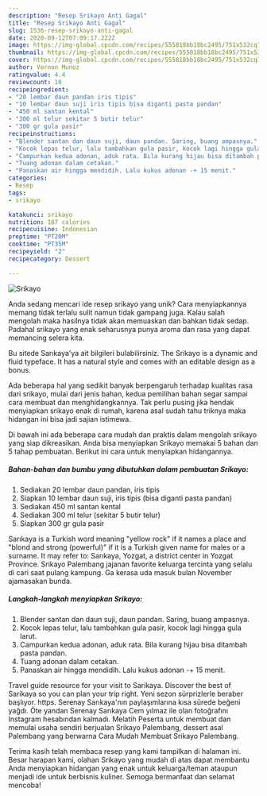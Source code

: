 ```yaml
---
description: "Resep Srikayo Anti Gagal"
title: "Resep Srikayo Anti Gagal"
slug: 1536-resep-srikayo-anti-gagal
date: 2020-09-12T07:09:17.222Z
image: https://img-global.cpcdn.com/recipes/555818bb18bc2495/751x532cq70/srikayo-foto-resep-utama.jpg
thumbnail: https://img-global.cpcdn.com/recipes/555818bb18bc2495/751x532cq70/srikayo-foto-resep-utama.jpg
cover: https://img-global.cpcdn.com/recipes/555818bb18bc2495/751x532cq70/srikayo-foto-resep-utama.jpg
author: Vernon Munoz
ratingvalue: 4.4
reviewcount: 10
recipeingredient:
- "20 lembar daun pandan iris tipis"
- "10 lembar daun suji iris tipis bisa diganti pasta pandan"
- "450 ml santan kental"
- "300 ml telur sekitar 5 butir telur"
- "300 gr gula pasir"
recipeinstructions:
- "Blender santan dan daun suji, daun pandan. Saring, buang ampasnya."
- "Kocok lepas telur, lalu tambahkan gula pasir, kocok lagi hingga gula larut."
- "Campurkan kedua adonan, aduk rata. Bila kurang hijau bisa ditambah pasta pandan."
- "Tuang adonan dalam cetakan."
- "Panaskan air hingga mendidih. Lalu kukus adonan -+ 15 menit."
categories:
- Resep
tags:
- srikayo

katakunci: srikayo 
nutrition: 167 calories
recipecuisine: Indonesian
preptime: "PT20M"
cooktime: "PT35M"
recipeyield: "2"
recipecategory: Dessert

---
```



![Srikayo](https://img-global.cpcdn.com/recipes/555818bb18bc2495/751x532cq70/srikayo-foto-resep-utama.jpg)

Anda sedang mencari ide resep srikayo yang unik? Cara menyiapkannya memang tidak terlalu sulit namun tidak gampang juga. Kalau salah mengolah maka hasilnya tidak akan memuaskan dan bahkan tidak sedap. Padahal srikayo yang enak seharusnya punya aroma dan rasa yang dapat memancing selera kita.

Bu sitede Sarıkaya&#39;ya ait bilgileri bulabilirsiniz. The Srikayo is a dynamic and fluid typeface. It has a natural style and comes with an editable design as a bonus.

Ada beberapa hal yang sedikit banyak berpengaruh terhadap kualitas rasa dari srikayo, mulai dari jenis bahan, kedua pemilihan bahan segar sampai cara membuat dan menghidangkannya. Tak perlu pusing jika hendak menyiapkan srikayo enak di rumah, karena asal sudah tahu triknya maka hidangan ini bisa jadi sajian istimewa.


Di bawah ini ada beberapa cara mudah dan praktis dalam mengolah srikayo yang siap dikreasikan. Anda bisa menyiapkan Srikayo memakai 5 bahan dan 5 tahap pembuatan. Berikut ini cara untuk menyiapkan hidangannya.

<!--inarticleads1-->

##### Bahan-bahan dan bumbu yang dibutuhkan dalam pembuatan Srikayo:

1. Sediakan 20 lembar daun pandan, iris tipis
1. Siapkan 10 lembar daun suji, iris tipis (bisa diganti pasta pandan)
1. Sediakan 450 ml santan kental
1. Sediakan 300 ml telur (sekitar 5 butir telur)
1. Siapkan 300 gr gula pasir


Sarıkaya is a Turkish word meaning &#34;yellow rock&#34; if it names a place and &#34;blond and strong (powerful)&#34; if it is a Turkish given name for males or a surname. It may refer to: Sarıkaya, Yozgat, a district center in Yozgat Province. Srikayo Palembang jajanan favorite keluarga tercinta yang selalu di cari saat pulang kampung. Ga kerasa uda masuk bulan November ajamasakan bunda. 

<!--inarticleads2-->

##### Langkah-langkah menyiapkan Srikayo:

1. Blender santan dan daun suji, daun pandan. Saring, buang ampasnya.
1. Kocok lepas telur, lalu tambahkan gula pasir, kocok lagi hingga gula larut.
1. Campurkan kedua adonan, aduk rata. Bila kurang hijau bisa ditambah pasta pandan.
1. Tuang adonan dalam cetakan.
1. Panaskan air hingga mendidih. Lalu kukus adonan -+ 15 menit.


Travel guide resource for your visit to Sarikaya. Discover the best of Sarikaya so you can plan your trip right. Yeni sezon sürprizlerle beraber başlıyor. https. Serenay Sarıkaya&#39;nın paylaşımlarına kısa sürede beğeni yağdı. Öte yandan Serenay Sarıkaya Cem yılmaz ile olan fotoğrafını Instagram hesabından kalmadı. Melatih Peserta untuk membuat dan memulai usaha sendiri berjualan Srikayo Palembang, dessert asal Palembang yang berwarna Cara Mudah Membuat Srikayo Palembang. 

Terima kasih telah membaca resep yang kami tampilkan di halaman ini. Besar harapan kami, olahan Srikayo yang mudah di atas dapat membantu Anda menyiapkan hidangan yang enak untuk keluarga/teman ataupun menjadi ide untuk berbisnis kuliner. Semoga bermanfaat dan selamat mencoba!
